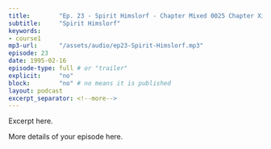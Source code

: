 ```yaml
---
title:        "Ep. 23 - Spirit Himslorf - Chapter Mixed 0025 Chapter Xix The Gift Of Faith Faith Is The Power By Whi"
subtitle:     "Spirit Himslorf"
keywords:
- course1
mp3-url:      "/assets/audio/ep23-Spirit-Himslorf.mp3"
episode: 23
date: 1995-02-16
episode-type: full # or "trailer"
explicit:     "no"
block:        "no" # no means it is published
layout: podcast
excerpt_separator: <!--more-->
---
```

Excerpt here.
<!--more-->

More details of your episode here.
